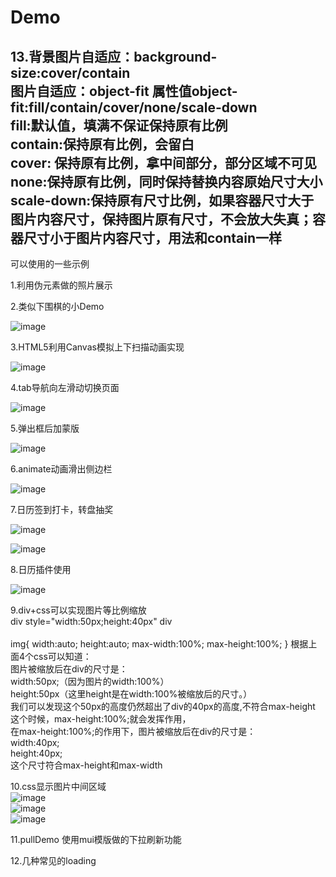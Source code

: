 # Demo
13.背景图片自适应：background-size:cover/contain   </br>
   图片自适应：object-fit 属性值object-fit:fill/contain/cover/none/scale-down   </br>
   fill:默认值，填满不保证保持原有比例   </br>
   contain:保持原有比例，会留白  </br>
   cover: 保持原有比例，拿中间部分，部分区域不可见   </br>
   none:保持原有比例，同时保持替换内容原始尺寸大小   </br>
   scale-down:保持原有尺寸比例，如果容器尺寸大于图片内容尺寸，保持图片原有尺寸，不会放大失真；容器尺寸小于图片内容尺寸，用法和contain一样
--------------------------------------------------------------------------------------------------------------------------------------
可以使用的一些示例

1.利用伪元素做的照片展示     </br>

2.类似下围棋的小Demo     </br>

![image](https://github.com/bellee/Demo/blob/master/readme_add_pic/playchess.png)   </br>

3.HTML5利用Canvas模拟上下扫描动画实现     </br>

![image](https://github.com/bellee/Demo/blob/master/readme_add_pic/san.png)   </br>

4.tab导航向左滑动切换页面     </br>

![image](https://github.com/bellee/Demo/blob/master/readme_add_pic/mui-tab.png)   </br>

5.弹出框后加蒙版    </br>

![image](https://github.com/bellee/Demo/blob/master/readme_add_pic/tanchumengban.png)   </br>

6.animate动画滑出侧边栏     </br>

![image](https://github.com/bellee/Demo/blob/master/readme_add_pic/animate-siderbar.png)   </br>

7.日历签到打卡，转盘抽奖    </br>

![image](https://github.com/bellee/Demo/blob/master/readme_add_pic/Attendance-Calendar1.png)   </br>

![image](https://github.com/bellee/Demo/blob/master/readme_add_pic/Attendance-Calendar2.png)   </br>

8.日历插件使用            </br>    

![image](https://github.com/bellee/Demo/blob/master/readme_add_pic/bootstrap-datetimepicker1.png)   </br>

9.div+css可以实现图片等比例缩放      </br>
div style="width:50px;height:40px"  div  </br>  
img{
 width:auto;
 height:auto;
 max-width:100%;
 max-height:100%;
}
根据上面4个css可以知道：    </br>
图片被缩放后在div的尺寸是：    </br>
width:50px;（因为图片的width:100%）    </br>
height:50px（这里height是在width:100%被缩放后的尺寸。）    </br>
我们可以发现这个50px的高度仍然超出了div的40px的高度,不符合max-height    </br>
这个时候，max-height:100%;就会发挥作用，    </br>
在max-height:100%;的作用下，图片被缩放后在div的尺寸是：    </br>
width:40px;    </br>
height:40px;    </br>
这个尺寸符合max-height和max-width    </br>

10.css显示图片中间区域</br>
![image](https://github.com/bellee/Demo/blob/master/readme_add_pic/picturemode2.png)   </br>
![image](https://github.com/bellee/Demo/blob/master/readme_add_pic/picturemode1.png)   </br>
![image](https://github.com/bellee/Demo/blob/master/readme_add_pic/picturemode3.png)   </br>


11.pullDemo
使用mui模版做的下拉刷新功能

12.几种常见的loading

